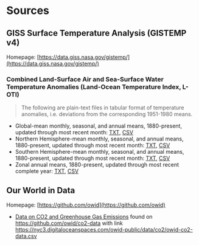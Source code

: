 # Sources

## GISS Surface Temperature Analysis (GISTEMP v4) 

Homepage: [https://data.giss.nasa.gov/gistemp/](https://data.giss.nasa.gov/gistemp/)

### Combined Land-Surface Air and Sea-Surface Water Temperature Anomalies (Land-Ocean Temperature Index, L-OTI)

> The following are plain-text files in tabular format of temperature anomalies, i.e. deviations from the corresponding 1951-1980 means.

- Global-mean monthly, seasonal, and annual means, 1880-present, updated through most recent month: [TXT](gistemp/l-oti/GLB.Ts+dSST.txt), [CSV](gistemp/l-oti/GLB.Ts+dSST.csv)
- Northern Hemisphere-mean monthly, seasonal, and annual means, 1880-present, updated through most recent month: [TXT](gistemp/l-oti/NH.Ts+dSST.txt), [CSV](gistemp/l-oti/NH.Ts+dSST.csv)
- Southern Hemisphere-mean monthly, seasonal, and annual means, 1880-present, updated through most recent month: [TXT](gistemp/l-oti/SH.Ts+dSST.txt), [CSV](gistemp/l-oti/SH.Ts+dSST.csv)
- Zonal annual means, 1880-present, updated through most recent complete year: [TXT](gistemp/l-oti/ZonAnn.Ts+dSST.txt), [CSV](gistemp/l-oti/ZonAnn.Ts+dSST.csv)

## Our World in Data

Homepage: [https://github.com/owid](https://github.com/owid)

- [Data on CO2 and Greenhouse Gas Emissions](owid-co2-data.csv) found on https://github.com/owid/co2-data with link https://nyc3.digitaloceanspaces.com/owid-public/data/co2/owid-co2-data.csv
